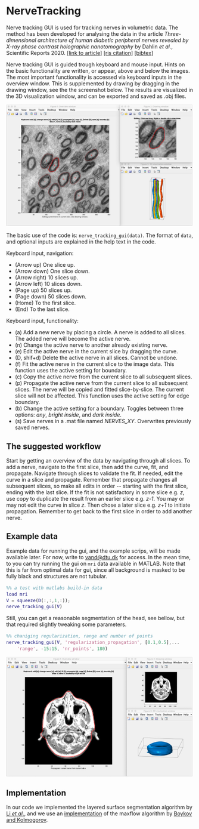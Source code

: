 # NerveTracking
 
Nerve tracking GUI is used for tracking nerves in volumetric data. The method has been developed for analysing the data in the article *Three-dimensional architecture of human diabetic peripheral nerves revealed by X-ray phase contrast holographic nanotomography* by Dahlin *et al.*, Scientific Reports 2020. [[link to article]](https://www.nature.com/articles/s41598-020-64430-5?utm_source=other&utm_medium=other&utm_content=null&utm_campaign=JRCN_2_LW01_CN_SCIREP_article_paid_XMOL) [[ris citation]](https://www.nature.com/articles/s41598-020-64430-5.ris) [[bibtex]](https://scholar.googleusercontent.com/scholar.bib?q=info:gLdpJXLwGYEJ:scholar.google.com/&output=citation&scisdr=CgU9yQiGEPjtr1d8AGE:AAGBfm0AAAAAXrp5GGGe5_sSVMy_BtXRxpHqqbbQaJT4&scisig=AAGBfm0AAAAAXrp5GH5gJII_v2OOwA6XUp92zqapZFOj&scisf=4&ct=citation&cd=-1&hl=da)

Nerve tracking GUI is guided trough keyboard and mouse input. Hints on the basic functionality are written, or appear, above and below the images. The most important functionality is accessed via keyboard inputs in the overview window. This is supplemented by drawing by dragging in the drawing window, see the the screenshot below. The results are visualized in the 3D visualization window, and can be exported and saved as .obj files.

<img src="/images/peripheral_nerve_screenshot.png" width="500">

The basic use of the code is: `nerve_tracking_gui(data)`. The format of `data`, and  optional inputs are explained in the help text in the code.

Keyboard input, navigation:
  - (Arrow up) One slice up.		
  - (Arrow down) One slice down.
  - (Arrow right) 10 slices up.
  - (Arrow left) 10 slices down.
  - (Page up) 50 slices up.
  - (Page down) 50 slices down.
  - (Home) To the first slice.
  - (End) To the last slice.
  
 Keyboard input, functionality:
  - (a) Add a new nerve by placing a circle. A nerve is added to all slices. The added nerve will become the active nerve.
  - (n) Change the active nerve to another already existing nerve. 
  - (e) Edit the active nerve in the current slice by dragging the curve.
  - (D, shif+d) Delete the active nerve in all slices. Cannot be undone.
  - (f) Fit the active nerve in the current slice to the image data. This function uses the active setting for boundary. 
  - (c) Copy the active nerve from the current slice to all subsequent slices. 
  - (p) Propagate the active nerve from the current slice to all subsequent slices. The nerve will be copied and fitted slice-by-slice. The current slice will not be affected. This function uses the active setting for edge boundary. 
  - (b) Change the active setting for a boundary. Toggles between three options: *any*, *bright inside*, and *dark inside*.
  - (s) Save nerves in a .mat file named *NERVES_XY*. Overwrites previously saved nerves.
  
## The suggested workflow

Start by getting an overview of the data by navigating through all slices. To add a nerve, navigate to the first slice, then add the curve, fit, and propagate. Navigate through slices to validate the fit. If needed, edit the curve in a slice and propagate. Remember that propagate changes all subsequent slices, so make all edits in order -- starting with the first slice, ending with the last slice. If the fit is not satisfactory in some slice e.g. *z*, use copy to duplicate the result from an earlier slice e.g. *z-1*. You may or may not edit the curve in slice *z*. Then chose a later slice e.g. *z+1* to initiate propagation. Remember to get back to the first slice in order to add another nerve.    

## Example data

Example data for running the gui, and the example scrips, will be made available later. For now, write to vand@dtu.dk for access. In the mean time, to you can try running the gui on `mri` data available in MATLAB. Note that this is far from optimal data for gui, since all background is masked to be fully black and structures are not tubular. 

```matlab
%% a test with matlabs build-in data
load mri
V = squeeze(D(:,:,1,:));
nerve_tracking_gui(V)
```
Still, you can get a reasonable segmentation of the head, see bellow, but that required slightly tweaking some parameters.

```matlab
%% chaniging regularization, range and number of points
nerve_tracking_gui(V, 'regularization_propagation', [0.1,0.5],...
    'range', -15:15, 'nr_points', 180)
```
<img src="/images/mri_screenshot.png" width="500">

## Implementation
In our code we implemented the layered surface segmentation algorithm by [Li *et al*.](https://ieeexplore.ieee.org/stamp/stamp.jsp?arnumber=1542036&casa_token=RxkzavXcv-cAAAAA:ZxzQMjXjaoE80jZEkTCW_rZK7DA7gMgqft-Q1mUIBqLYKkV97_4gC-cd9wnWOot9OjUb28fMhBM&tag=1), and we use an [implementation](http://pub.ist.ac.at/~vnk/software.html) of the maxflow algorithm by [Boykov and Kolmogorov](https://ieeexplore.ieee.org/stamp/stamp.jsp?arnumber=1316848&casa_token=vJ9uoOMgzrAAAAAA:24j6xA6_gyTGBnrnQQEgi2ykcxUmnadXaV0yZ0RHO4qC2wU2CKr6roYQQ55cfc-2MdQvUiIdKAY).
